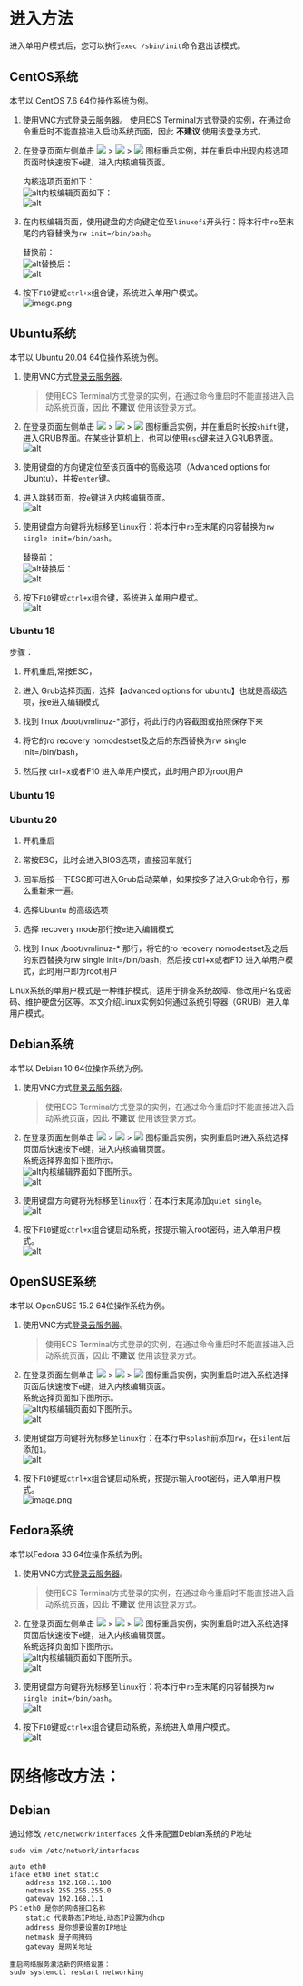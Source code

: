 # 进入方法

进入单用户模式后，您可以执行`exec /sbin/init`命令退出该模式。
## CentOS系统

本节以 CentOS 7.6 64位操作系统为例。

1. 使用VNC方式[登录云服务器](https://www.volcengine.com/docs/6396/67747)。
   使用ECS Terminal方式登录的实例，在通过命令重启时不能直接进入启动系统页面，因此 **不建议** 使用该登录方式。
   
2. 在登录页面左侧单击 ![](https://minioapi.nerubian.cn/image/20250120133933748.jpeg) > ![](https://minioapi.nerubian.cn/image/20250120133936596.jpeg) > ![](https://minioapi.nerubian.cn/image/20250120133938627.png) 图标重启实例，并在重启中出现内核选项页面时快速按下`e`键，进入内核编辑页面。
   
    内核选项页面如下：  
    ![alt](https://minioapi.nerubian.cn/image/20250120133942259.png)内核编辑页面如下：  
    ![alt](https://minioapi.nerubian.cn/image/20250120133945614.png)
    
3. 在内核编辑页面，使用键盘的方向键定位至`linuxefi`开头行：将本行中`ro`至末尾的内容替换为`rw init=/bin/bash`。
   
    替换前：  
    ![alt](https://minioapi.nerubian.cn/image/20250120133948758.png)替换后：  
    ![alt](https://minioapi.nerubian.cn/image/20250120133951672.png)
    
4. 按下`F10`键或`ctrl+x`组合键，系统进入单用户模式。  
    ![image.png](https://minioapi.nerubian.cn/image/20250120133954196.png)

## Ubuntu系统

本节以 Ubuntu 20.04 64位操作系统为例。

1. 使用VNC方式[登录云服务器](https://www.volcengine.com/docs/6396/67747)。
   
    > 使用ECS Terminal方式登录的实例，在通过命令重启时不能直接进入启动系统页面，因此 **不建议** 使用该登录方式。
    
2. 在登录页面左侧单击 ![](https://minioapi.nerubian.cn/image/20250120133958351.jpeg) > ![](https://minioapi.nerubian.cn/image/20250120134000528.jpeg) > ![](https://minioapi.nerubian.cn/image/20250120134002484.png) 图标重启实例，并在重启时长按`shift`键，进入GRUB界面。在某些计算机上，也可以使用`esc`键来进入GRUB界面。  
    ![alt](https://minioapi.nerubian.cn/image/20250120134004424.png)
    
3. 使用键盘的方向键定位至该页面中的高级选项（Advanced options for Ubuntu），并按`enter`键。
   
4. 进入跳转页面，按`e`键进入内核编辑页面。  
    ![alt](https://minioapi.nerubian.cn/image/20250120134007875.jpeg)
    
5. 使用键盘方向键将光标移至`linux`行：将本行中`ro`至末尾的内容替换为`rw single init=/bin/bash`。
   
    替换前：  
    ![alt](https://minioapi.nerubian.cn/image/20250120134010602.png)替换后：  
    ![alt](https://minioapi.nerubian.cn/image/20250120134012926.jpeg)
    
6. 按下`F10`键或`ctrl+x`组合键，系统进入单用户模式。  
    ![alt](https://minioapi.nerubian.cn/image/20250120134015501.png)

### Ubuntu 18

步骤：

1. 开机重启,常按ESC，

2. 进入 Grub选择页面，选择【advanced options for ubuntu】也就是高级选项，按e进入编辑模式
3. 找到 linux /boot/vmlinuz-*那行，将此行的内容截图或拍照保存下来
4. 将它的ro recovery nomodestset及之后的东西替换为rw single init=/bin/bash，
5. 然后按 ctrl+x或者F10 进入单用户模式，此时用户即为root用户

### Ubuntu 19





### Ubuntu 20

1. 开机重启

2. 常按ESC，此时会进入BIOS选项，直接回车就行

3. 回车后按一下ESC即可进入Grub启动菜单，如果按多了进入Grub命令行，那么重新来一遍。

4. 选择Ubuntu 的高级选项

5. 选择 recovery mode那行按e进入编辑模式

6. 找到 linux /boot/vmlinuz-* 那行，将它的ro recovery nomodestset及之后的东西替换为rw single init=/bin/bash，然后按 ctrl+x或者F10 进入单用户模式，此时用户即为root用户



Linux系统的单用户模式是一种维护模式，适用于排查系统故障、修改用户名或密码、维护硬盘分区等。本文介绍Linux实例如何通过系统引导器（GRUB）进入单用户模式。


## Debian系统

本节以 Debian 10 64位操作系统为例。

1. 使用VNC方式[登录云服务器](https://www.volcengine.com/docs/6396/67747)。
   
    > 使用ECS Terminal方式登录的实例，在通过命令重启时不能直接进入启动系统页面，因此 **不建议** 使用该登录方式。
    
2. 在登录页面左侧单击 ![](https://minioapi.nerubian.cn/image/20250120134019924.jpeg) > ![](https://minioapi.nerubian.cn/image/20250120134021900.jpeg) > ![](https://minioapi.nerubian.cn/image/20250120134023717.png) 图标重启实例，实例重启时进入系统选择页面后快速按下`e`键，进入内核编辑页面。  
    系统选择界面如下图所示。  
    ![alt](https://minioapi.nerubian.cn/image/20250120134027881.jpeg)内核编辑界面如下图所示。  
    ![alt](https://minioapi.nerubian.cn/image/20250120134030901.png)
    
3. 使用键盘方向键将光标移至`linux`行：在本行末尾添加`quiet single`。  
    ![alt](https://minioapi.nerubian.cn/image/20250120134033502.png)
    
4. 按下`F10`键或`ctrl+x`组合键启动系统，按提示输入root密码，进入单用户模式。  
    ![alt](https://minioapi.nerubian.cn/image/20250120134037020.png)

## OpenSUSE系统

本节以 OpenSUSE 15.2 64位操作系统为例。

1. 使用VNC方式[登录云服务器](https://www.volcengine.com/docs/6396/67747)。
   
    > 使用ECS Terminal方式登录的实例，在通过命令重启时不能直接进入启动系统页面，因此 **不建议** 使用该登录方式。
    
2. 在登录页面左侧单击 ![](https://portal.volccdn.com/obj/volcfe/cloud-universal-doc/upload_dfefbb5ce089e5fb40c950bd1a578eb2.jpg) > ![](https://portal.volccdn.com/obj/volcfe/cloud-universal-doc/upload_cfef8d9bfee5a30b55cf0d08dfe86d78.jpg) > ![](https://portal.volccdn.com/obj/volcfe/cloud-universal-doc/upload_e39abf27456271e1274a9f6c40033038.png) 图标重启实例，实例重启时进入系统选择页面后快速按下`e`键，进入内核编辑页面。  
    系统选择页面如下图所示。  
    ![alt](https://minioapi.nerubian.cn/image/20250120134039663.jpeg)内核编辑页面如下图所示。  
    ![alt](https://minioapi.nerubian.cn/image/20250120134042073.png)
    
3. 使用键盘方向键将光标移至`linux`行：在本行中`splash`前添加`rw`，在`silent`后添加`1`。  
    ![alt](https://minioapi.nerubian.cn/image/20250120134044882.png)
    
4. 按下`F10`键或`ctrl+x`组合键启动系统，按提示输入root密码，进入单用户模式。  
    ![image.png](https://minioapi.nerubian.cn/image/20250120134049555.png)

## Fedora系统

本节以Fedora 33 64位操作系统为例。

1. 使用VNC方式[登录云服务器](https://www.volcengine.com/docs/6396/67747)。
   
    > 使用ECS Terminal方式登录的实例，在通过命令重启时不能直接进入启动系统页面，因此 **不建议** 使用该登录方式。
    
2. 在登录页面左侧单击 ![](https://minioapi.nerubian.cn/image/20250120134053762.jpeg) > ![](https://minioapi.nerubian.cn/image/20250120134052029.jpeg) > ![](https://minioapi.nerubian.cn/image/20250120134057800.png) 图标重启实例，实例重启时进入系统选择页面后快速按下`e`键，进入内核编辑页面。  
    系统选择页面如下图所示。  
    ![alt](https://minioapi.nerubian.cn/image/20250120134059969.jpeg)内核编辑页面如下图所示。  
    ![alt](https://minioapi.nerubian.cn/image/20250120134102248.png)
    
3. 使用键盘方向键将光标移至`linux`行：将本行中`ro`至末尾的内容替换为`rw single init=/bin/bash`。  
    ![alt](https://minioapi.nerubian.cn/image/20250120134104042.png)
    
4. 按下`F10`键或`ctrl+x`组合键启动系统，系统进入单用户模式。  
    ![alt](https://minioapi.nerubian.cn/image/20250120134108858.png)
    


# 网络修改方法：

## Debian

通过修改 `/etc/network/interfaces` 文件来配置Debian系统的IP地址

```
sudo vim /etc/network/interfaces

auto eth0
iface eth0 inet static
    address 192.168.1.100
    netmask 255.255.255.0
    gateway 192.168.1.1
PS：eth0 是你的网络接口名称
	static 代表静态IP地址,动态IP设置为dhcp
	address 是你想要设置的IP地址
	netmask 是子网掩码
	gateway 是网关地址
	
重启网络服务激活新的网络设置：
sudo systemctl restart networking

```

